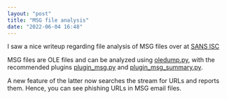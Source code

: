 ```yaml
---
layout: "post"
title: "MSG file analysis"
date: "2022-06-04 16:48"
---
```

I saw a nice writeup regarding file analysis of MSG files over at [SANS ISC](https://isc.sans.edu/forums/diary/Quick+Analysis+Of+Phishing+MSG/28646/)

MSG files are OLE files and can be analyzed using [oledump.py](https://blog.didierstevens.com/programs/oledump-py/), with the recommended plugins [plugin_msg.py](https://github.com/DidierStevens/DidierStevensSuite/blob/master/plugin_msg.py) and [plugin_msg_summary.py](https://github.com/DidierStevens/DidierStevensSuite/blob/master/plugin_msg_summary.py).

A new feature of the latter now searches the stream for URLs and reports them. Hence, you can see phishing URLs in MSG email files.